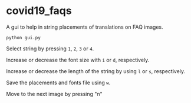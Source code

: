 # covid19_faqs

A gui to help in string placements of translations on FAQ images.

```
python gui.py
```

Select string by pressing `1`, `2`, `3` or `4`.

Increase or decrease the font size with `i` or `d`, respectively.

Increase or decrease the length of the string by using `l` or `s`, respectively.

Save the placements and fonts file using `w`.

Move to the next image by pressing "n"
